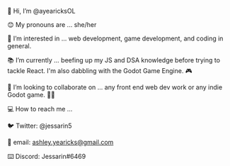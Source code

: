 👋 Hi, I’m @ayearicksOL

:blush: My pronouns are ... she/her

👀 I’m interested in ... web development, game development, and coding in general.

:books: I’m currently ... beefing up my JS and DSA knowledge before trying to tackle React. I'm also dabbling with the Godot Game Engine. :video_game:

:handshake: I’m looking to collaborate on ... any front end web dev work or any indie Godot game. :woman_technologist:

:computer: How to reach me ... 

:bird: Twitter: @jessarin5

:email: email: <ashley.yearicks@gmail.com>

:keyboard: Discord: Jessarin#6469
